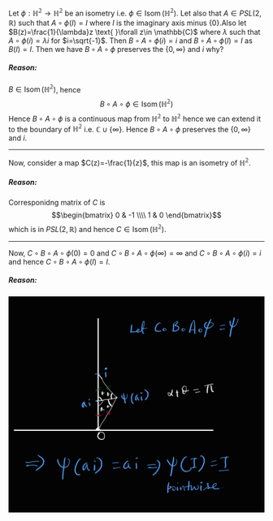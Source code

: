 Let $\phi: \mathbb{H^2}\rightarrow \mathbb{H^2}$ be an isometry i.e. $\phi \in \operatorname{Isom}(\mathbb{H^2})$. Let also that $A \in PSL(2,\mathbb{R})$ such that $A\circ\phi(I)=I$ where $I$ is the imaginary axis minus $\{0\}$.Also let $B(z)=\frac{1}{\lambda}z \text{ }\forall z\in \mathbb{C}$ where $\lambda$ such that $A\circ\phi(i)=\lambda i$ for $i=\sqrt{-1}$. Then $B\circ A\circ \phi(i)=i$ and $B\circ A\circ \phi(I)=I$ as $B(I)=I$. Then we have $B\circ A \circ \phi$ preserves the $\{0,\infty\}$ and $i$ why? 

##### Reason: 
$B\in \operatorname{Isom}(\mathbb{H^2})$, hence $$B\circ A\circ \phi \in \operatorname{Isom}(\mathbb{H^2})$$
Hence $B\circ A\circ \phi$ is a continuous map from $\mathbb{H^2}$ to $\mathbb{H^2}$ hence we can extend it to the boundary of $\mathbb{H^2}$ i.e. $\mathbb{C}\cup\{\infty\}$. Hence $B\circ A\circ \phi$ preserves the $\{0,\infty\}$ and $i$.

---
Now, consider a map $C(z)=-\frac{1}{z}$, this map is an isometry of $\mathbb{H^2}$.

##### Reason:
Corresponidng matrix of $C$ is $$\begin{bmatrix} 0 & -1 \\\\ 1 & 0 \end{bmatrix}$$ which is in $PSL(2,\mathbb{R})$ and hence $C\in \operatorname{Isom}(\mathbb{H^2})$.

---
Now, $C\circ B\circ A\circ \phi(0)=0$ and $C\circ B\circ A\circ \phi(\infty)=\infty$ and $C\circ B\circ A\circ \phi(i)=i$ and hence $C\circ B\circ A\circ \phi(I)=I$.

##### Reason:
![](reason.jpg)
